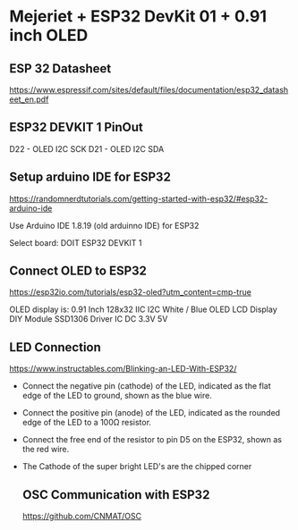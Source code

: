 # Mejeriet + ESP32 DevKit 01 + 0.91 inch OLED

## ESP 32 Datasheet
https://www.espressif.com/sites/default/files/documentation/esp32_datasheet_en.pdf

## ESP32 DEVKIT 1 PinOut
D22 - OLED I2C SCK
D21 - OLED I2C SDA

## Setup arduino IDE for ESP32
https://randomnerdtutorials.com/getting-started-with-esp32/#esp32-arduino-ide

Use Arduino IDE 1.8.19 (old arduinno IDE) for ESP32

Select board: DOIT ESP32 DEVKIT 1

## Connect OLED to ESP32
https://esp32io.com/tutorials/esp32-oled?utm_content=cmp-true

OLED display is:
0.91 Inch 128x32 IIC I2C White / Blue OLED LCD Display DIY Module SSD1306 Driver IC DC 3.3V 5V

## LED Connection
https://www.instructables.com/Blinking-an-LED-With-ESP32/

- Connect the negative pin (cathode) of the LED, indicated as the flat edge of the LED to ground, shown as the blue wire.

- Connect the positive pin (anode) of the LED, indicated as the rounded edge of the LED to a 100Ω resistor.

- Connect the free end of the resistor to pin D5 on the ESP32, shown as the red wire.

- The Cathode of the super bright LED's are the chipped corner

  ## OSC Communication with ESP32
  https://github.com/CNMAT/OSC
  

